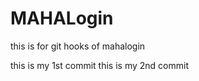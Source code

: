 # MAHALogin
this is for git hooks  of mahalogin

this is my 1st  commit
this is my 2nd  commit 







